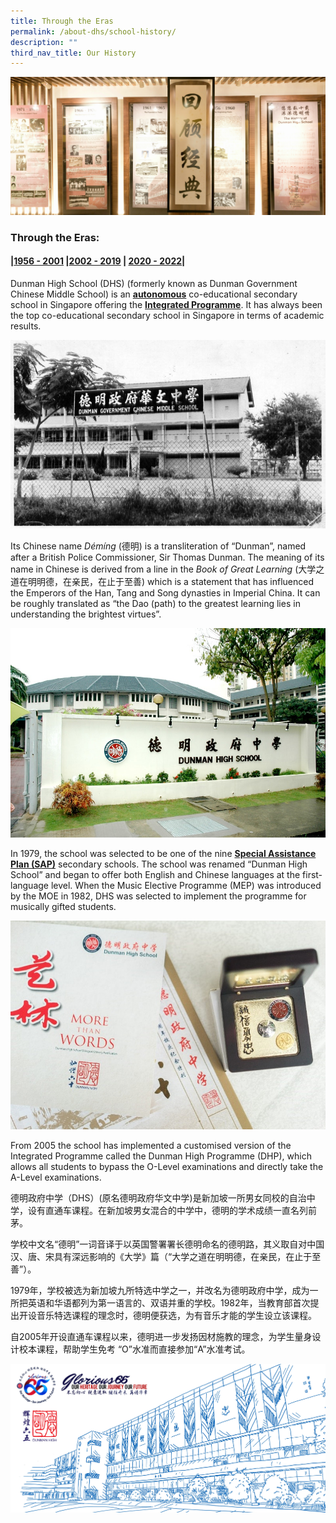 ```yaml
---
title: Through the Eras
permalink: /about-dhs/school-history/
description: ""
third_nav_title: Our History
---
```



![](/images/Homepage/masthead-about-history.jpg)

### **Through the Eras:**

#### **|[1956 - 2001](https://dhs.edu.sg/sch-history-1956) |[2002 - 2019](https://dhs.edu.sg/sch-history-2004)  | [2020 - 2022](https://dhs.edu.sg/sch-history-2021)|**

Dunman High School (DHS) (formerly known as Dunman Government Chinese Middle School) is an **[autonomous](https://dhs.edu.sg/autonomous-sap-ip)** co-educational secondary school in Singapore offering the **[Integrated Programme](https://dhs.edu.sg/autonomous-sap-ip)**. It has always been the top co-educational secondary school in Singapore in terms of academic results.

![](/images/Homepage/1960-01-1.jpg)

Its Chinese name _Démíng_ (德明) is a transliteration of “Dunman”, named after a British Police Commissioner, Sir Thomas Dunman. The meaning of its name in Chinese is derived from a line in the _Book of Great Learning_ (大学之道在明明德，在亲民，在止于至善) which is a statement that has influenced the Emperors of the Han, Tang and Song dynasties in Imperial China. It can be roughly translated as “the Dao (path) to the greatest learning lies in understanding the brightest virtues”.

![](/images/Homepage/2000-07.jpg)

In 1979, the school was selected to be one of the nine **[Special Assistance Plan (SAP)](https://dhs.edu.sg/autonomous-sap-ip)** secondary schools. The school was renamed “Dunman High School” and began to offer both English and Chinese languages at the first-language level. When the Music Elective Programme (MEP) was introduced by the MOE in 1982, DHS was selected to implement the programme for musically gifted students.

![](/images/Homepage/2016-01.jpg)

From 2005 the school has implemented a customised version of the Integrated Programme called the Dunman High Programme (DHP), which allows all students to bypass the O-Level examinations and directly take the A-Level examinations.

德明政府中学（DHS）(原名德明政府华文中学)是新加坡一所男女同校的自治中学，设有直通车课程。在新加坡男女混合的中学中，德明的学术成绩一直名列前茅。

学校中文名“德明”一词音译于以英国警署署长德明命名的德明路，其义取自对中国汉、唐、宋具有深远影响的《大学》篇（“大学之道在明明德，在亲民，在止于至善”）。

1979年，学校被选为新加坡九所特选中学之一，并改名为德明政府中学，成为一所把英语和华语都列为第一语言的、双语并重的学校。1982年，当教育部首次提出开设音乐特选课程的理念时，德明便获选，为有音乐才能的学生设立该课程。

自2005年开设直通车课程以来，德明进一步发扬因材施教的理念，为学生量身设计校本课程，帮助学生免考 “O”水准而直接参加“A”水准考试。

![](/images/Homepage/DHS65home.png)